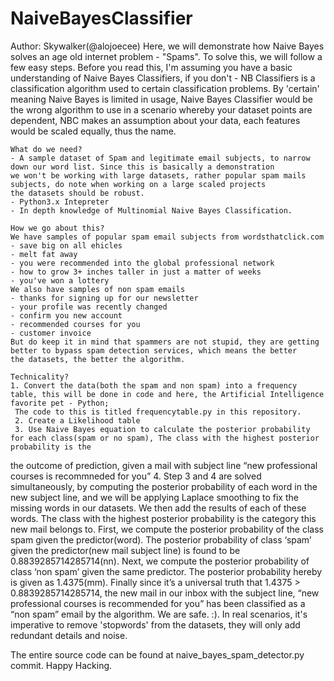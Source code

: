# NaiveBayesClassifier
Author: Skywalker(@alojoecee)
Here, we will demonstrate how Naive Bayes solves an age old internet problem - "Spams". To solve this, we will follow 
a few easy steps. Before you read this, I'm assuming you have a basic understanding of Naive Bayes Classifiers, if 
you don't - NB Classifiers is a classification algorithm used to certain classification problems. 
By 'certain' meaning Naive Bayes is limited in usage, Naive Bayes Classifier would be the wrong algorithm to use 
in a scenario whereby your dataset points are dependent, NBC makes an assumption about your data, each features would be 
scaled equally, thus the name.

    What do we need?
    - A sample dataset of Spam and legitimate email subjects, to narrow down our word list. Since this is basically a demonstration
	we won't be working with large datasets, rather popular spam mails subjects, do note when working on a large scaled projects 
	the datasets should be robust.
    - Python3.x Intepreter
    - In depth knowledge of Multinomial Naive Bayes Classification.

    How we go about this?
    We have samples of popular spam email subjects from wordsthatclick.com
	- save big on all ehicles
	- melt fat away
	- you were recommended into the global professional network
	- how to grow 3+ inches taller in just a matter of weeks
	- you've won a lottery
    We also have samples of non spam emails
	- thanks for signing up for our newsletter
	- your profile was recently changed
	- confirm you new account
	- recommended courses for you
	- customer invoice
    But do keep it in mind that spammers are not stupid, they are getting better to bypass spam detection services, which means the better
	the datasets, the better the algorithm.

    Technicality?
	1. Convert the data(both the spam and non spam) into a frequency table, this will be done in code and here, the Artificial Intelligence favorite pet - Python;
	 The code to this is titled frequencytable.py in this repository.
	 2. Create a Likelihood table 
	 3. Use Naive Bayes equation to calculate the posterior probability for each class(spam or no spam), The class with the highest posterior probability is the 
 the outcome of prediction, given a mail with subject line “new professional courses is recommneded for you”
	4. Step 3 and 4 are solved simultaneously, by computing the posterior probability of each word in the new subject line, and we will be applying Laplace 
 smoothing to fix the missing words in our datasets. We then add the results of each of these words. The class with the highest posterior probability
 is the category this new mail belongs to.
 First, we compute the posterior probability of the class spam given the predictor(word).
 	The posterior probability of class ‘spam’ given the predictor(new mail subject line) is found to be 0.8839285714285714(nn). Next, we compute the posterior probability of class ‘non spam’ given the same predictor.
	The posterior probability hereby is given as 1.4375(mm). Finally since it’s a universal truth that 1.4375 > 0.8839285714285714, the new mail in our inbox with the subject line, “new professional courses is recommended for you” has been classified as a “non spam” email by the algorithm. We are safe. :).
        In real scenarios, it's imperative to remove 'stopwords' from the datasets, they will only add redundant details and noise.
	
The entire source code can be found at naive_bayes_spam_detector.py commit. Happy Hacking.
